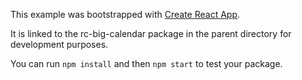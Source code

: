 This example was bootstrapped with [Create React App](https://github.com/facebook/create-react-app).

It is linked to the rc-big-calendar package in the parent directory for development purposes.

You can run `npm install` and then `npm start` to test your package.
